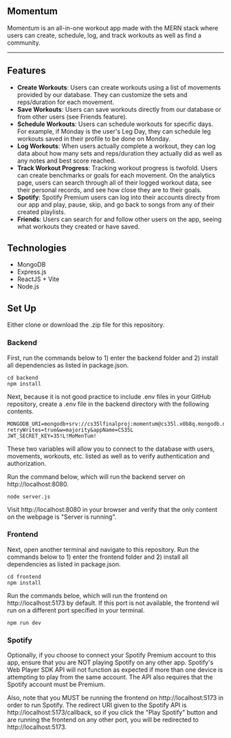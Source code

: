 ## Momentum

Momentum is an all-in-one workout app made with the MERN stack where users can create, schedule, log, and track workouts as well as find a community.

---

Features
--
- **Create Workouts**: Users can create workouts using a list of movements provided by our database. They can customize the sets and reps/duration for each movement.
- **Save Workouts**: Users can save workouts directly from our database or from other users (see Friends feature).
- **Schedule Workouts**: Users can schedule workouts for specific days. For example, if Monday is the user's Leg Day, they can schedule leg workouts saved in their profile to be done on Monday.
- **Log Workouts**: When users actually complete a workout, they can log data about how many sets and reps/duration they actually did as well as any notes and best score reached.
- **Track Workout Progress**: Tracking workout progress is twofold. Users can create benchmarks or goals for each movement. On the analytics page, users can search through all of their logged workout data, see their personal records, and see how close they are to their goals.
- **Spotify**: Spotify Premium users can log into their accounts directy from our app and play, pause, skip, and go back to songs from any of their created playlists.
- **Friends**: Users can search for and follow other users on the app, seeing what workouts they created or have saved.

Technologies
--
- MongoDB
- Express.js
- ReactJS + Vite
- Node.js

Set Up
--
Either clone or download the .zip file for this repository.

### Backend
First, run the commands below to 1) enter the backend folder and 2) install all dependencies as listed in package.json.
```
cd backend
npm install
```
Next, because it is not good practice to include .env files in your GitHub repository, create a .env file in the backend directory with the following contents.
```
MONGODB_URI=mongodb+srv://cs35lfinalproj:momentum@cs35l.x0b8q.mongodb.net/momentum?retryWrites=true&w=majority&appName=CS35L
JWT_SECRET_KEY=35!L!MoMenTum!
```
These two variables will allow you to connect to the database with users, movements, workouts, etc. listed as well as to verify authentication and authorization.

Run the command below, which will run the backend server on http://localhost:8080.
```
node server.js
```
Visit http://localhost:8080 in your browser and verify that the only content on the webpage is "Server is running".

### Frontend
Next, open another terminal and navigate to this repository. Run the commands below to 1) enter the frontend folder and 2) install all dependencies as listed in package.json.
```
cd frontend
npm install
```
Run the commands beloe, which will run the frontend on http://localhost:5173 by default. If this port is not available, the frontend wil run on a different port specified in your terminal.
```
npm run dev
```

### Spotify
Optionally, if you choose to connect your Spotify Premium account to this app, ensure that you are NOT playing Spotify on any other app. Spotify's Web Player SDK API will not function as expected if more than one device is attempting to play from the same account. The API also requires that the Spotify account must be Premium.

Also, note that you MUST be running the frontend on http://localhost:5173 in order to run Spotify. The redirect URI given to the Spotify API is http://localhost:5173/callback, so if you click the "Play Spotify" button and are running the frontend on any other port, you will be redirected to http://localhost:5173.
